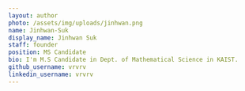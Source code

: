 ```yaml
---
layout: author
photo: /assets/img/uploads/jinhwan.png
name: Jinhwan-Suk
display_name: Jinhwan Suk
staff: founder
position: MS Candidate
bio: I'm M.S Candidate in Dept. of Mathematical Science in KAIST.
github_username: vrvrv
linkedin_username: vrvrv
---
```


